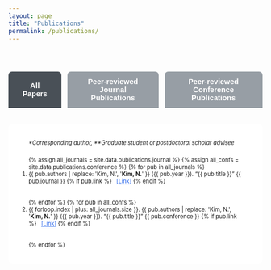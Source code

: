 ```yaml
---
layout: page
title: "Publications"
permalink: /publications/
---
```


<style>
.pub-cat-btns {
  display: flex;
  gap: 12px;
  justify-content: center;
  margin-bottom: 32px;
}
.pub-cat-btn {
  background: #868e96;
  color: #fff;
  border: none;
  border-radius: 7px 7px 0 0;
  font-weight: 600;
  font-size: 1.05em;
  padding: 12px 28px;
  cursor: pointer;
  opacity: 0.85;
}
.pub-cat-btn.active, .pub-cat-btn:hover {
  background: #495057;
  opacity: 1;
}
.pub-list {
  max-width: 1100px;
  margin: 0 auto 60px auto;
  background: #fff;
  border-radius: 8px;
  padding: 30px 40px;
  font-size: 0.8em;
}
.pub-list li { margin-bottom: 28px; }
@media (max-width: 850px) {
  .pub-list { padding: 20px 6vw; }
}
</style>

<div style="padding:44px 0 0 0;">
  <div class="pub-cat-btns">
    <button class="pub-cat-btn active" onclick="showPubs('all')">All Papers</button>
    <button class="pub-cat-btn" onclick="showPubs('journal')">Peer-reviewed Journal Publications</button>
    <button class="pub-cat-btn" onclick="showPubs('conference')">Peer-reviewed Conference Publications</button>
  </div>

  <!-- All Papers List -->
<ol id="pub-all" class="pub-list">
  <div style="font-size:1em; margin-bottom:20px;">
    <i>*Corresponding author, **Graduate student or postdoctoral scholar advisee</i>
  </div>
  {% assign all_journals = site.data.publications.journal %}
  {% assign all_confs = site.data.publications.conference %}
  {% for pub in all_journals %}
    <li>
      {{ pub.authors | replace: 'Kim, N.', '<b>Kim, N.</b>' }} ({{ pub.year }}).
      “{{ pub.title }}”
      {{ pub.journal }}
      {% if pub.link %}
        <a href="{{ pub.link }}" target="_blank" style="margin-left:6px; color:#2563eb;">[Link]</a>
      {% endif %}
    </li>
  {% endfor %}
  {% for pub in all_confs %}
    <li>
      {{ forloop.index | plus: all_journals.size }}. 
      {{ pub.authors | replace: 'Kim, N.', '<b>Kim, N.</b>' }} ({{ pub.year }}).
      “{{ pub.title }}”
      {{ pub.conference }}
      {% if pub.link %}
        <a href="{{ pub.link }}" target="_blank" style="margin-left:6px; color:#2563eb;">[Link]</a>
      {% endif %}
    </li>
  {% endfor %}
</ol>

  <!-- Journal Only -->
<ol id="pub-journal" class="pub-list" style="display:none;">
  <div style="font-size:1em; margin-bottom:20px;">
    <i>*Corresponding author, **Graduate student or postdoctoral scholar advisee</i>
  </div>
  {% for pub in site.data.publications.journal %}
    <li>
      {{ pub.authors | replace: 'Kim, N.', '<b>Kim, N.</b>' }} ({{ pub.year }}).
      “{{ pub.title }}”
      {{ pub.journal }}
      {% if pub.link %}
        <a href="{{ pub.link }}" target="_blank" style="margin-left:6px; color:#2563eb;">[Link]</a>
      {% endif %}
    </li>
  {% endfor %}
</ol>

<!-- Conference Only -->
<ol id="pub-conference" class="pub-list" style="display:none;">
  <div style="font-size:1em; margin-bottom:20px;">
    <i>*Corresponding author, **Graduate student or postdoctoral scholar advisee</i>
  </div>
  {% for pub in site.data.publications.conference %}
    <li>
      {{ pub.authors | replace: 'Kim, N.', '<b>Kim, N.</b>' }} ({{ pub.year }}).
      “{{ pub.title }}”
      {{ pub.conference }}
      {% if pub.link %}
        <a href="{{ pub.link }}" target="_blank" style="margin-left:6px; color:#2563eb;">[Link]</a>
      {% endif %}
    </li>
  {% endfor %}
</ol>

<script>
function showPubs(cat) {
  document.getElementById('pub-all').style.display = cat === 'all' ? '' : 'none';
  document.getElementById('pub-journal').style.display = cat === 'journal' ? '' : 'none';
  document.getElementById('pub-conference').style.display = cat === 'conference' ? '' : 'none';
  var btns = document.querySelectorAll('.pub-cat-btn');
  btns.forEach(function(b, i){
    b.classList.remove('active');
    if ((cat === 'all' && i===0) || (cat==='journal' && i===1) || (cat==='conference' && i===2)) b.classList.add('active');
  });
}
</script>
